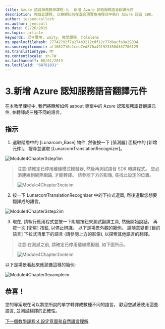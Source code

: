 ```yaml
---
title: Azure 語音服務教學課程-3。 新增 Azure 認知服務語音翻譯元件
description: 完成此課程, 以瞭解如何在混合現實應用程式中執行 Azure 語音 SDK。
author: jessemcculloch
ms.author: jemccull
ms.date: 02/26/2019
ms.topic: article
keywords: 混合實境, unity, 教學課程, hololens
ms.openlocfilehash: 27742702f7a274b3212cdf12c77d8acfa0a29834
ms.sourcegitcommit: af1602710c1ccb7ed870a491923350d387706129
ms.translationtype: MT
ms.contentlocale: zh-TW
ms.lasthandoff: 08/01/2019
ms.locfileid: "68701831"
---
```

# <a name="3-adding-the-azure-cognitive-services-speech-translation-component"></a>3.新增 Azure 認知服務語音翻譯元件

在本教學課程中, 我們將瞭解如何 aabout 專案中的 Azure 認知服務語音翻譯元件, 並轉譯成三種不同的語言。 

## <a name="instructions"></a>指示

1. 選取階層中的 [Lunarcom_Base] 物件, 然後按一下 [偵測器] 面板中的 [新增元件]。 搜尋並選取 [LunarcomTranslationRecognizer]。

![Module4Chapter3step1im](images/module4chapter3step1im.PNG)

> 注意:請確定已停用離線模式模擬器, 然後再測試語音 SDK 轉譯程式。 您必須連線到網際網路, 才能轉譯。 請參閱下方的影像, 尋找此設定的位置。 
>
> ![Module4Chapter3noteim](images/module4chapter3noteim.PNG)

2. 按一下 LunarcomTranslationRecognizer 中的下拉式選單, 然後選取您想要翻譯成的語言。

![Module4Chapter3step2im](images/module4chapter3step2im.PNG)

3. 現在, 請執行應用程式並按一下附屬按鈕來測試翻譯工具, 然後開始說話。 再按一次 [衛星] 按鈕, 以停止辨識。 以下是場景外觀的範例。 請隨意變更 [目的語言] 下拉式清單下的語言 (請參閱上方的影像), 以探索其他語言的翻譯。

> 注意:在測試之前, 請確定已停用離線模擬器, 如下圖所示。
>
> ![Module4Chapter3noteim](images/module4chapter3noteim.PNG)

以下是場景看起來應該像這樣的範例:

![Module4Chapter3exampleim](images/module4chapter3exampleim.PNG)

## <a name="congratulations"></a>恭喜！

您的專案現在可以將您所說的單字轉譯成數種不同的語言。 歡迎您試著使用這些語言, 並測試翻譯的正確性。 

[下一個教學課程:4.設定意圖和自然語言理解](mrlearning-speechSDK-ch4.md)

